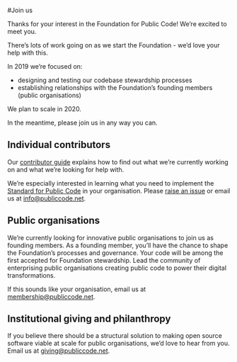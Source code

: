 #Join us

Thanks for your interest in the Foundation for Public Code! We’re excited to meet you.

There’s lots of work going on as we start the Foundation - we’d love your help with this.

In 2019 we’re focused on:

+ designing and testing our codebase stewardship processes
+ establishing relationships with the Foundation’s founding members (public organisations)

We plan to scale in 2020.

In the meantime, please join us in any way you can.

## Individual contributors

Our [contributor guide](https://about.publiccode.net/CONTRIBUTING.html) explains how to find out what we’re currently working on and what we’re looking for help with.  

We’re especially interested in learning what you need to implement the [Standard for Public Code](http://standard.publiccode.net/) in your organisation. Please [raise an issue](http://standard.publiccode.net/CONTRIBUTING.html) or email us at <info@publiccode.net>.


## Public organisations

We’re currently looking for innovative public organisations to join us as founding members. As a founding member, you’ll have the chance to shape the Foundation’s processes and governance. Your code will be among the first accepted for Foundation stewardship. Lead the community of enterprising public organisations creating public code to power their digital transformations.

If this sounds like your organisation, email us at <membership@publiccode.net>.

## Institutional giving and philanthropy

If you believe there should be a structural solution to making open source software viable at scale for public organisations, we’d love to hear from you. Email us at <giving@publiccode.net>.

